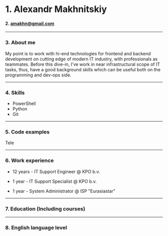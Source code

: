 # 1. Alexandr Makhnitskiy

#### 2. [amakhn@gmail.com](mailto:amakhn@gmail.com)

---
### 3. About me
My point is to work with hi-end technologies for frontend and backend development on cutting edge of modern IT industry, with professionals as teammates. Before this dive-in, I've work in near infrastructural scope of IT tasks, thus, have a good background skills which can be useful both on the programming and dev-ops side. 

---
### 4. Skills  
- PowerShell
- Python
- Git 
---
### 5. Code examples

Tele

---
### 6. Work experience
- 12 years - IT Support Engineer @ KPO b.v.

- 1 year - IT Support Specialist @ KPO b.v.

- 1 year - System Administrator @ ISP "Eurasiastar" 

---
### 7. Education  (Including courses)

---
### 8. English language level